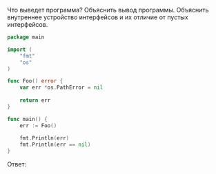 Что выведет программа? Объяснить вывод программы. Объяснить внутреннее устройство интерфейсов и их отличие от пустых интерфейсов.

```go
package main

import (
	"fmt"
	"os"
)

func Foo() error {
	var err *os.PathError = nil
	
	return err
}

func main() {
	err := Foo()
	
	fmt.Println(err)
	fmt.Println(err == nil)
}
```

Ответ:
```go

```
